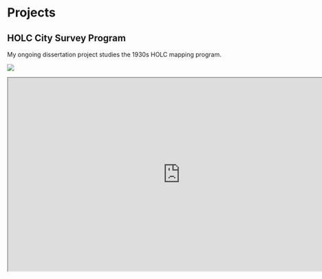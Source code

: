 # Projects

## HOLC City Survey Program
My ongoing dissertation project studies the 1930s HOLC mapping program.

![]("HOLC/ATL_HOLC.jpg")

<iframe
    width="800"
    height="450"
    src="https://snmarkley1.github.io/holc_map.html" ></iframe>
